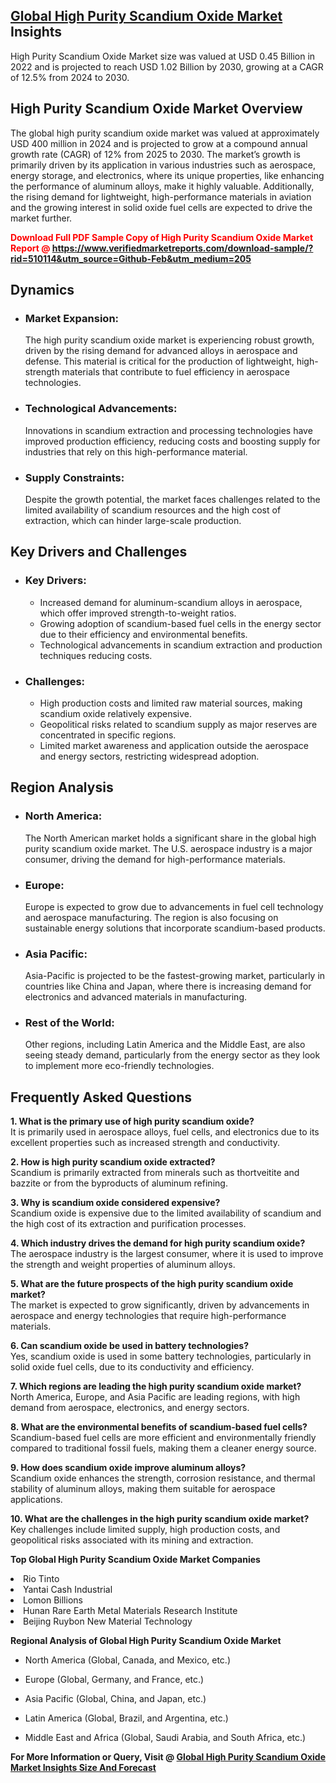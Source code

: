 <h2><a href="https://www.verifiedmarketreports.com/download-sample/?rid=510114&amp;utm_source=Github&amp;utm_medium=205" target="_blank">Global High Purity Scandium Oxide Market</a> Insights</h2><p>High Purity Scandium Oxide Market size was valued at USD 0.45 Billion in 2022 and is projected to reach USD 1.02 Billion by 2030, growing at a CAGR of 12.5% from 2024 to 2030.</p><p> <h2>High Purity Scandium Oxide Market Overview</h2> <p>The global high purity scandium oxide market was valued at approximately USD 400 million in 2024 and is projected to grow at a compound annual growth rate (CAGR) of 12% from 2025 to 2030. The market’s growth is primarily driven by its application in various industries such as aerospace, energy storage, and electronics, where its unique properties, like enhancing the performance of aluminum alloys, make it highly valuable. Additionally, the rising demand for lightweight, high-performance materials in aviation and the growing interest in solid oxide fuel cells are expected to drive the market further.</p> <p><strong><p><span class=""><span style="color: #ff0000;"><strong>Download Full PDF Sample Copy of High Purity Scandium Oxide Market Report</strong> @ </span><a href="https://www.verifiedmarketreports.com/download-sample/?rid=510114&amp;utm_source=Github-Feb&amp;utm_medium=205" target="_blank">https://www.verifiedmarketreports.com/download-sample/?rid=510114&amp;utm_source=Github-Feb&amp;utm_medium=205</a></span></p></strong></p> <h2>Dynamics</h2> <ul> <li><h3>Market Expansion:</h3> The high purity scandium oxide market is experiencing robust growth, driven by the rising demand for advanced alloys in aerospace and defense. This material is critical for the production of lightweight, high-strength materials that contribute to fuel efficiency in aerospace technologies.</li> <li><h3>Technological Advancements:</h3> Innovations in scandium extraction and processing technologies have improved production efficiency, reducing costs and boosting supply for industries that rely on this high-performance material.</li> <li><h3>Supply Constraints:</h3> Despite the growth potential, the market faces challenges related to the limited availability of scandium resources and the high cost of extraction, which can hinder large-scale production.</li> </ul> <h2>Key Drivers and Challenges</h2> <ul> <li><h3>Key Drivers:</h3> <ul> <li>Increased demand for aluminum-scandium alloys in aerospace, which offer improved strength-to-weight ratios.</li> <li>Growing adoption of scandium-based fuel cells in the energy sector due to their efficiency and environmental benefits.</li> <li>Technological advancements in scandium extraction and production techniques reducing costs.</li> </ul> </li> <li><h3>Challenges:</h3> <ul> <li>High production costs and limited raw material sources, making scandium oxide relatively expensive.</li> <li>Geopolitical risks related to scandium supply as major reserves are concentrated in specific regions.</li> <li>Limited market awareness and application outside the aerospace and energy sectors, restricting widespread adoption.</li> </ul> </li> </ul> <h2>Region Analysis</h2> <ul> <li><h3>North America:</h3> The North American market holds a significant share in the global high purity scandium oxide market. The U.S. aerospace industry is a major consumer, driving the demand for high-performance materials.</li> <li><h3>Europe:</h3> Europe is expected to grow due to advancements in fuel cell technology and aerospace manufacturing. The region is also focusing on sustainable energy solutions that incorporate scandium-based products.</li> <li><h3>Asia Pacific:</h3> Asia-Pacific is projected to be the fastest-growing market, particularly in countries like China and Japan, where there is increasing demand for electronics and advanced materials in manufacturing.</li> <li><h3>Rest of the World:</h3> Other regions, including Latin America and the Middle East, are also seeing steady demand, particularly from the energy sector as they look to implement more eco-friendly technologies.</li> </ul> <h2>Frequently Asked Questions</h2> <p><strong>1. What is the primary use of high purity scandium oxide?</strong><br> It is primarily used in aerospace alloys, fuel cells, and electronics due to its excellent properties such as increased strength and conductivity.</p> <p><strong>2. How is high purity scandium oxide extracted?</strong><br> Scandium is primarily extracted from minerals such as thortveitite and bazzite or from the byproducts of aluminum refining.</p> <p><strong>3. Why is scandium oxide considered expensive?</strong><br> Scandium oxide is expensive due to the limited availability of scandium and the high cost of its extraction and purification processes.</p> <p><strong>4. Which industry drives the demand for high purity scandium oxide?</strong><br> The aerospace industry is the largest consumer, where it is used to improve the strength and weight properties of aluminum alloys.</p> <p><strong>5. What are the future prospects of the high purity scandium oxide market?</strong><br> The market is expected to grow significantly, driven by advancements in aerospace and energy technologies that require high-performance materials.</p> <p><strong>6. Can scandium oxide be used in battery technologies?</strong><br> Yes, scandium oxide is used in some battery technologies, particularly in solid oxide fuel cells, due to its conductivity and efficiency.</p> <p><strong>7. Which regions are leading the high purity scandium oxide market?</strong><br> North America, Europe, and Asia Pacific are leading regions, with high demand from aerospace, electronics, and energy sectors.</p> <p><strong>8. What are the environmental benefits of scandium-based fuel cells?</strong><br> Scandium-based fuel cells are more efficient and environmentally friendly compared to traditional fossil fuels, making them a cleaner energy source.</p> <p><strong>9. How does scandium oxide improve aluminum alloys?</strong><br> Scandium oxide enhances the strength, corrosion resistance, and thermal stability of aluminum alloys, making them suitable for aerospace applications.</p> <p><strong>10. What are the challenges in the high purity scandium oxide market?</strong><br> Key challenges include limited supply, high production costs, and geopolitical risks associated with its mining and extraction.</p> </p><p><strong>Top Global High Purity Scandium Oxide Market Companies</strong></p><div data-test-id=""><p><li>Rio Tinto</li><li> Yantai Cash Industrial</li><li> Lomon Billions</li><li> Hunan Rare Earth Metal Materials Research Institute</li><li> Beijing Ruybon New Material Technology</li></p><div><strong>Regional Analysis of&nbsp;Global High Purity Scandium Oxide Market</strong></div><ul><li dir="ltr"><p dir="ltr">North America&nbsp;(Global, Canada, and Mexico, etc.)</p></li><li dir="ltr"><p dir="ltr">Europe (Global, Germany, and France, etc.)</p></li><li dir="ltr"><p dir="ltr">Asia Pacific&nbsp;(Global, China, and Japan, etc.)</p></li><li dir="ltr"><p dir="ltr">Latin America&nbsp;(Global, Brazil, and Argentina, etc.)</p></li><li dir="ltr">Middle East and Africa&nbsp;(Global, Saudi Arabia, and South Africa, etc.)</li></ul><p><strong>For More Information or Query, Visit @&nbsp;</strong><strong><a href="https://www.verifiedmarketreports.com/product/high-purity-scandium-oxide-market/?utm_source=Github&amp;utm_medium=205" target="_blank">Global High Purity Scandium Oxide Market Insights Size And Forecast</a></strong></p></div>
